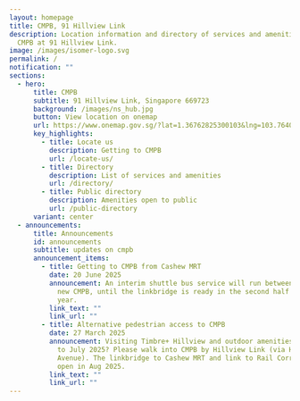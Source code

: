 ```yaml
---
layout: homepage
title: CMPB, 91 Hillview Link
description: Location information and directory of services and amenities at
  CMPB at 91 Hillview Link.
image: /images/isomer-logo.svg
permalink: /
notification: ""
sections:
  - hero:
      title: CMPB
      subtitle: 91 Hillview Link, Singapore 669723
      background: /images/ns_hub.jpg
      button: View location on onemap
      url: https://www.onemap.gov.sg/?lat=1.36762825300103&lng=103.764025830065
      key_highlights:
        - title: Locate us
          description: Getting to CMPB
          url: /locate-us/
        - title: Directory
          description: List of services and amenities
          url: /directory/
        - title: Public directory
          description: Amenities open to public
          url: /public-directory
      variant: center
  - announcements:
      title: Announcements
      id: announcements
      subtitle: updates on cmpb
      announcement_items:
        - title: Getting to CMPB from Cashew MRT
          date: 20 June 2025
          announcement: An interim shuttle bus service will run between Cashew MRT and the
            new CMPB, until the linkbridge is ready in the second half of the
            year.
          link_text: ""
          link_url: ""
        - title: Alternative pedestrian access to CMPB
          date: 27 March 2025
          announcement: Visiting Timbre+ Hillview and outdoor amenities at CMPB from May
            to July 2025? Please walk into CMPB by Hillview Link (via Hillview
            Avenue). The linkbridge to Cashew MRT and link to Rail Corridor will
            open in Aug 2025.
          link_text: ""
          link_url: ""
---
```

